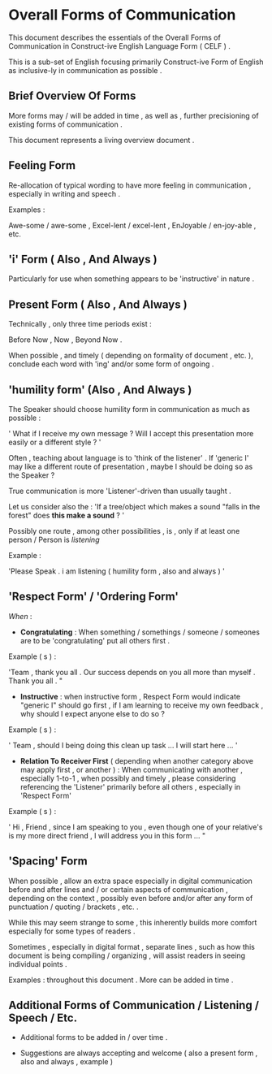 # Overall Forms of Communication

This document describes the essentials of the Overall Forms of Communication in Construct-ive English Language Form ( CELF ) .

This is a sub-set of English focusing primarily Construct-ive Form of English as inclusive-ly in communication as possible .

## Brief Overview Of Forms

More forms may / will be added in time , as well as , further precisioning of existing forms of communication .

This document represents a living overview document .

## Feeling Form

Re-allocation of typical wording to have more feeling in communication , especially in writing and speech .

Examples :

Awe-some / awe-some , Excel-lent / excel-lent , EnJoyable / en-joy-able , etc.

## 'i' Form ( Also , And Always )

Particularly for use when something appears to be 'instructive' in nature .

## Present Form ( Also , And Always )

Technically , only three time periods exist :

Before Now , Now , Beyond Now .

When possible , and timely ( depending on formality of document , etc. ), conclude each word with 'ing' and/or some form of ongoing .

## 'humility form' (Also , And Always )

The Speaker should choose humility form in communication as much as possible :

' What if I receive my own message ? Will I accept this presentation more easily or a different style ? '

Often , teaching about language is to 'think of the listener' . If 'generic I' may like a different route of presentation , maybe I should be doing so as the Speaker ?

True communication is more 'Listener'-driven than usually taught .

Let us consider also the : 'If a tree/object which makes a sound "falls in the forest" does **this make a sound** ? '

Possibly one route , among other possibilities , is , only if at least one person / Person is *listening*

Example :

'Please Speak .
i am listening
( humility form , also and always ) '

## 'Respect Form' / 'Ordering Form'

*When* :

* **Congratulating** : When something / somethings / someone / someones are to be 'congratulating' put all others first .

Example ( s ) :

'Team , thank you all . Our success depends on you all more than myself . Thank you all . "

* **Instructive** : when instructive form , Respect Form would indicate "generic I" should go first , if I am learning to receive my own feedback , why should I expect anyone else to do so ?

Example ( s ) :

' Team , should I being doing this clean up task ... I will start here ... '

* **Relation To Receiver First** ( depending when another category above may apply first , or another ) : When communicating with another , especially 1-to-1 , when possibly and timely , please considering referencing the 'Listener' primarily before all others , especially in 'Respect Form'

Example ( s ) :

' Hi , Friend , since I am speaking to you , even though one of your relative's is my more direct friend , I will address you in this form ... "

## 'Spacing' Form

When possible , allow an extra space especially in digital communication before and after lines and / or certain aspects of communication , depending on the context , possibly even before and/or after any form of punctuation / quoting / brackets , etc. .

While this may seem strange to some , this inherently builds more comfort especially for some types of readers .

Sometimes , especially in digital format , separate lines , such as how this document is being compiling / organizing , will assist readers in seeing individual points .

Examples : throughout this document . More can be added in time .

## Additional Forms of Communication / Listening / Speech / Etc.

* Additional forms to be added in / over time .

* Suggestions are always accepting and welcome ( also a present form , also and always , example )

